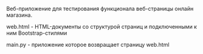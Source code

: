 Веб-приложение для тестирования функционала веб-страницы онлайн магазина.

web.html - HTML-документы со структурой страниц и подключенными к ним Bootstrap-стилями

main.py - приложение которое возвращает страницу web.html